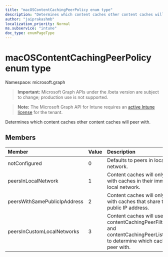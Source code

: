 ```yaml
---
title: "macOSContentCachingPeerPolicy enum type"
description: "Determines which content caches other content caches will peer with."
author: "jaiprakashmb"
localization_priority: Normal
ms.subservice: "intune"
doc_type: enumPageType
---
```


# macOSContentCachingPeerPolicy enum type

Namespace: microsoft.graph
> **Important:** Microsoft Graph APIs under the /beta version are subject to change; production use is not supported.

> **Note:** The Microsoft Graph API for Intune requires an [active Intune license](https://go.microsoft.com/fwlink/?linkid=839381) for the tenant.


Determines which content caches other content caches will peer with.

## Members
|Member|Value|Description|
|:---|:---|:---|
|notConfigured|0|Defaults to peers in local network.|
|peersInLocalNetwork|1|Content caches will only peer with caches in their immediate local network.|
|peersWithSamePublicIpAddress|2|Content caches will only peer with caches that share the same public IP address.|
|peersInCustomLocalNetworks|3|Content caches will use contentCachingPeerFilterRanges and contentCachingPeerListenRanges to determine which caches to peer with.|
